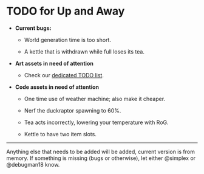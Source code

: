 # TODO for Up and Away

+ **Current bugs:**

	+ World generation time is too short.

	+ A kettle that is withdrawn while full loses its tea.

+ **Art assets in need of attention**

	+ Check our [dedicated TODO list](TODO_ART.md).

+ **Code assets in need of attention**

	+ One time use of weather machine; also make it cheaper.

	+ Nerf the duckraptor spawning to 60%.

	+ Tea acts incorrectly, lowering your temperature with RoG.

	+ Kettle to have two item slots.

******

Anything else that needs to be added will be added, current version is from memory. 
If something is missing (bugs or otherwise), let either @simplex or @debugman18 know.

<!--
vim: ft=markdown nofoldenable
-->
